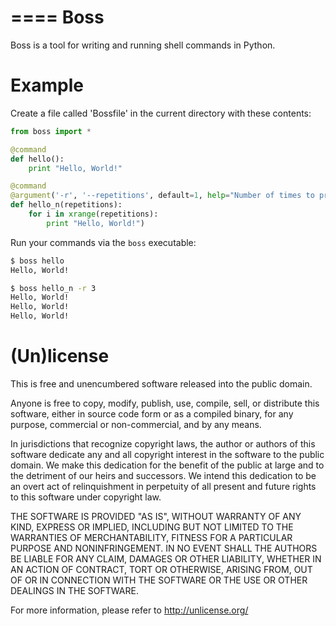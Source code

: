 ====
Boss
====

Boss is a tool for writing and running shell commands in Python.

Example
=======

Create a file called 'Bossfile' in the current directory with these contents:

```python
from boss import *

@command
def hello():
    print "Hello, World!"

@command
@argument('-r', '--repetitions', default=1, help="Number of times to print")
def hello_n(repetitions):
    for i in xrange(repetitions):
        print "Hello, World!")
```

Run your commands via the `boss` executable:

```bash
$ boss hello
Hello, World!

$ boss hello_n -r 3
Hello, World!
Hello, World!
Hello, World!
```


(Un)license
===========

This is free and unencumbered software released into the public domain.

Anyone is free to copy, modify, publish, use, compile, sell, or distribute this
software, either in source code form or as a compiled binary, for any purpose,
commercial or non-commercial, and by any means.

In jurisdictions that recognize copyright laws, the author or authors of this
software dedicate any and all copyright interest in the software to the public
domain. We make this dedication for the benefit of the public at large and to
the detriment of our heirs and successors. We intend this dedication to be an
overt act of relinquishment in perpetuity of all present and future rights to
this software under copyright law.

THE SOFTWARE IS PROVIDED "AS IS", WITHOUT WARRANTY OF ANY KIND, EXPRESS OR
IMPLIED, INCLUDING BUT NOT LIMITED TO THE WARRANTIES OF MERCHANTABILITY,
FITNESS FOR A PARTICULAR PURPOSE AND NONINFRINGEMENT.  IN NO EVENT SHALL THE
AUTHORS BE LIABLE FOR ANY CLAIM, DAMAGES OR OTHER LIABILITY, WHETHER IN AN
ACTION OF CONTRACT, TORT OR OTHERWISE, ARISING FROM, OUT OF OR IN CONNECTION
WITH THE SOFTWARE OR THE USE OR OTHER DEALINGS IN THE SOFTWARE.

For more information, please refer to <http://unlicense.org/>
